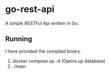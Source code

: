 # go-rest-api
A simple RESTFul Api written in Go.

## Running

I have provided the compiled binary.

1. docker compose up -d (Opens up database)
2. ./main
